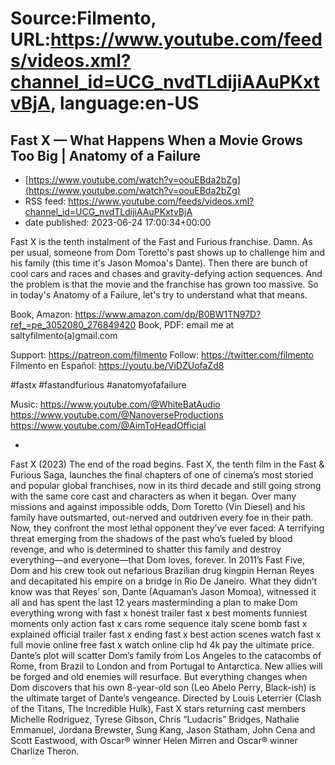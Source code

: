 # Source:Filmento, URL:https://www.youtube.com/feeds/videos.xml?channel_id=UCG_nvdTLdijiAAuPKxtvBjA, language:en-US

## Fast X — What Happens When a Movie Grows Too Big | Anatomy of a Failure
 - [https://www.youtube.com/watch?v=oouEBda2bZg](https://www.youtube.com/watch?v=oouEBda2bZg)
 - RSS feed: https://www.youtube.com/feeds/videos.xml?channel_id=UCG_nvdTLdijiAAuPKxtvBjA
 - date published: 2023-06-24 17:00:34+00:00

Fast X is the tenth instalment of the Fast and Furious franchise. Damn. As per usual, someone from Dom Toretto's past shows up to challenge him and his family (this time it's Jason Momoa's Dante). Then there are bunch of cool cars and races and chases and gravity-defying action sequences. And the problem is that the movie and the franchise has grown too massive. So in today's Anatomy of a  Failure, let's try to understand what that means.

Book, Amazon: https://www.amazon.com/dp/B0BW1TN97D?ref_=pe_3052080_276849420
Book, PDF: email me at saltyfilmento(a)gmail.com

Support:     https://patreon.com/filmento
Follow:        https://twitter.com/filmento
Filmento en Español: https://youtu.be/ViDZUofaZd8

#fastx  #fastandfurious #anatomyofafailure

Music:
https://www.youtube.com/@WhiteBatAudio
https://www.youtube.com/@NanoverseProductions
https://www.youtube.com/@AimToHeadOfficial



-
Fast X (2023)
The end of the road begins. Fast X, the tenth film in the Fast & Furious Saga, launches the final chapters of one of cinema’s most storied and popular global franchises, now in its third decade and still going strong with the same core cast and characters as when it began. Over many missions and against impossible odds, Dom Toretto (Vin Diesel) and his family have outsmarted, out-nerved and outdriven every foe in their path. Now, they confront the most lethal opponent they’ve ever faced: A terrifying threat emerging from the shadows of the past who’s fueled by blood revenge, and who is determined to shatter this family and destroy everything—and everyone—that Dom loves, forever.  In 2011’s Fast Five, Dom and his crew took out nefarious Brazilian drug kingpin Hernan Reyes and decapitated his empire on a bridge in Rio De Janeiro. What they didn’t know was that Reyes’ son, Dante (Aquaman’s Jason Momoa), witnessed it all and has spent the last 12 years masterminding a plan to make Dom everything wrong with fast x honest trailer fast x best moments funniest moments only action fast x cars rome sequence italy scene bomb fast x explained official trailer fast x ending fast x best action scenes watch fast x full movie online free fast x watch online clip hd 4k pay the ultimate price. Dante’s plot will scatter Dom’s family from Los Angeles to the catacombs of Rome, from Brazil to London and from Portugal to Antarctica. New allies will be forged and old enemies will resurface. But everything changes when Dom discovers that his own 8-year-old son (Leo Abelo Perry, Black-ish) is the ultimate target of Dante’s vengeance. Directed by Louis Leterrier (Clash of the Titans, The Incredible Hulk), Fast X stars returning cast members Michelle Rodriguez, Tyrese Gibson, Chris “Ludacris” Bridges, Nathalie Emmanuel, Jordana Brewster, Sung Kang, Jason Statham, John Cena and Scott Eastwood, with Oscar® winner Helen Mirren and Oscar® winner Charlize Theron.

